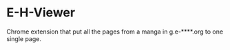 E-H-Viewer
===============

Chrome extension that put all the pages from a manga in g.e-****.org to one single page.
